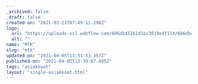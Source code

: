 ```yaml
---
_archived: false
_draft: false
created-on: "2021-03-23T07:49:11.298Z"
logo:
  url: "https://uploads-ssl.webflow.com/606db45261d1bc3019edf114/606db45261d1bc30d2edf1d0_MTK.png"
  alt: ""
name: "MTK"
slug: "mtk"
updated-on: "2021-04-05T13:31:33.357Z"
published-on: "2021-04-05T13:39:07.495Z"
tags: "asiakkaat"
layout: "single-asiakkaat.html"
---
```



